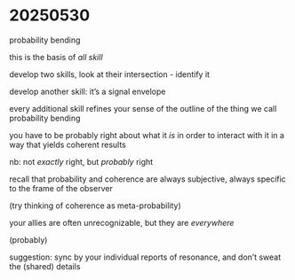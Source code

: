 # 20250530

probability bending

this is the basis of _all skill_

develop two skills, look at their intersection - identify it

develop another skill: it’s a signal envelope

every additional skill refines your sense of the outline of the thing we call probability bending

you have to be probably right about what it _is_ in order to interact with it in a way that yields coherent results

nb: not _exactly_ right, but _probably_ right

recall that probability and coherence are always subjective, always specific to the frame of the observer

(try thinking of coherence as meta-probability)

your allies are often unrecognizable, but they are _everywhere_

(probably)

suggestion: sync by your individual reports of resonance, and don’t sweat the (shared) details
